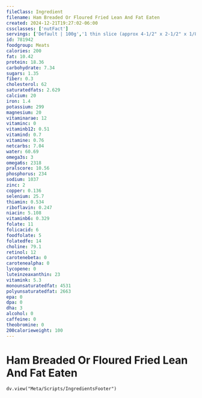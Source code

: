 ```yaml
---
fileClass: Ingredient
filename: Ham Breaded Or Floured Fried Lean And Fat Eaten
created: 2024-12-21T19:27:02-06:00
cssclasses: ['nutFact']
servings: ['Default | 100g','1 thin slice (approx 4-1/2" x 2-1/2" x 1/8") | 21','1 medium slice (approx 4-1/2" x 2-1/2" x 1/4") | 42','1 thick slice (approx 4-1/2" x 2-1/2" x 3/8") | 63','1 oz, boneless, raw (yield after cooking) | 21','1 oz, boneless, cooked | 28','1 cubic inch, boneless, cooked | 17','1 cup, cooked, diced | 134']
id: 781942
foodgroup: Meats
calories: 200
fat: 10.42
protein: 18.36
carbohydrate: 7.34
sugars: 1.35
fiber: 0.3
cholesterol: 62
saturatedfats: 2.629
calcium: 20
iron: 1.4
potassium: 299
magnesium: 20
vitaminarae: 12
vitaminc: 0
vitaminb12: 0.51
vitamind: 0.7
vitamine: 0.76
netcarbs: 7.04
water: 60.69
omega3s: 3
omega6s: 2318
pralscore: 10.56
phosphorus: 234
sodium: 1037
zinc: 2
copper: 0.136
selenium: 25.7
thiamin: 0.534
riboflavin: 0.247
niacin: 5.108
vitaminb6: 0.329
folate: 11
folicacid: 6
foodfolate: 5
folatedfe: 14
choline: 79.1
retinol: 12
carotenebeta: 0
carotenealpha: 0
lycopene: 0
luteinzeaxanthin: 23
vitamink: 5.3
monounsaturatedfat: 4531
polyunsaturatedfat: 2663
epa: 0
dpa: 0
dha: 3
alcohol: 0
caffeine: 0
theobromine: 0
200calorieweight: 100
---
```


# Ham Breaded Or Floured Fried Lean And Fat Eaten

```dataviewjs
dv.view("Meta/Scripts/IngredientsFooter")
```